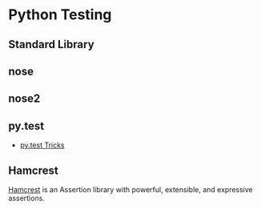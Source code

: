Python Testing
==============

Standard Library
----------------

nose
----

nose2
-----

py.test
-------

 - [py.test Tricks](http://hackebrot.github.io/pytest-tricks/)


Hamcrest
--------

[Hamcrest](http://hamcrest.org/) is an Assertion library with powerful,
extensible, and expressive assertions.
